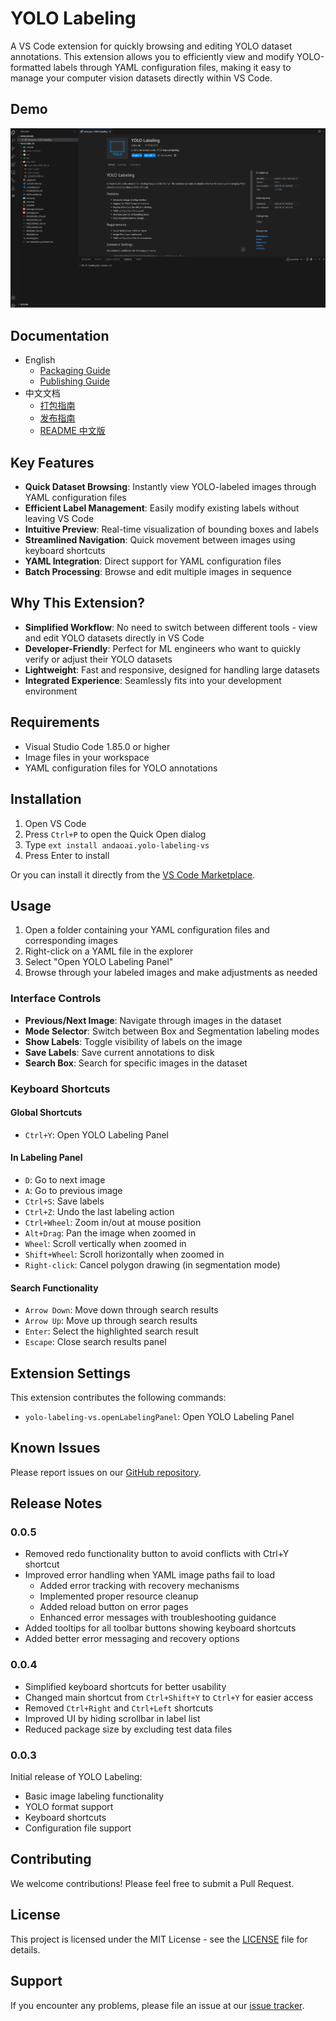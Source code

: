 # YOLO Labeling

A VS Code extension for quickly browsing and editing YOLO dataset annotations. This extension allows you to efficiently view and modify YOLO-formatted labels through YAML configuration files, making it easy to manage your computer vision datasets directly within VS Code.

## Demo

![YOLO Label VS 演示](./docs/images/demo.gif)

## Documentation

- English
  - [Packaging Guide](./docs/PACKAGING.md)
  - [Publishing Guide](./docs/PUBLISHING.md)
- 中文文档
  - [打包指南](./docs/PACKAGING_CN.md)
  - [发布指南](./docs/PUBLISHING_CN.md)
  - [README 中文版](./README_CN.md)

## Key Features

- **Quick Dataset Browsing**: Instantly view YOLO-labeled images through YAML configuration files
- **Efficient Label Management**: Easily modify existing labels without leaving VS Code
- **Intuitive Preview**: Real-time visualization of bounding boxes and labels
- **Streamlined Navigation**: Quick movement between images using keyboard shortcuts
- **YAML Integration**: Direct support for YAML configuration files
- **Batch Processing**: Browse and edit multiple images in sequence

## Why This Extension?

- **Simplified Workflow**: No need to switch between different tools - view and edit YOLO datasets directly in VS Code
- **Developer-Friendly**: Perfect for ML engineers who want to quickly verify or adjust their YOLO datasets
- **Lightweight**: Fast and responsive, designed for handling large datasets
- **Integrated Experience**: Seamlessly fits into your development environment

## Requirements

- Visual Studio Code 1.85.0 or higher
- Image files in your workspace
- YAML configuration files for YOLO annotations

## Installation

1. Open VS Code
2. Press `Ctrl+P` to open the Quick Open dialog
3. Type `ext install andaoai.yolo-labeling-vs`
4. Press Enter to install

Or you can install it directly from the [VS Code Marketplace](https://marketplace.visualstudio.com/items?itemName=andaoai.yolo-labeling-vs).

## Usage

1. Open a folder containing your YAML configuration files and corresponding images
2. Right-click on a YAML file in the explorer
3. Select "Open YOLO Labeling Panel"
4. Browse through your labeled images and make adjustments as needed

### Interface Controls

- **Previous/Next Image**: Navigate through images in the dataset
- **Mode Selector**: Switch between Box and Segmentation labeling modes
- **Show Labels**: Toggle visibility of labels on the image
- **Save Labels**: Save current annotations to disk
- **Search Box**: Search for specific images in the dataset

### Keyboard Shortcuts

#### Global Shortcuts
- `Ctrl+Y`: Open YOLO Labeling Panel

#### In Labeling Panel
- `D`: Go to next image
- `A`: Go to previous image
- `Ctrl+S`: Save labels
- `Ctrl+Z`: Undo the last labeling action
- `Ctrl+Wheel`: Zoom in/out at mouse position
- `Alt+Drag`: Pan the image when zoomed in
- `Wheel`: Scroll vertically when zoomed in
- `Shift+Wheel`: Scroll horizontally when zoomed in
- `Right-click`: Cancel polygon drawing (in segmentation mode)

#### Search Functionality
- `Arrow Down`: Move down through search results
- `Arrow Up`: Move up through search results
- `Enter`: Select the highlighted search result
- `Escape`: Close search results panel

## Extension Settings

This extension contributes the following commands:

* `yolo-labeling-vs.openLabelingPanel`: Open YOLO Labeling Panel

## Known Issues

Please report issues on our [GitHub repository](https://github.com/andaoai/yolo-label-vs/issues).

## Release Notes

### 0.0.5

- Removed redo functionality button to avoid conflicts with Ctrl+Y shortcut
- Improved error handling when YAML image paths fail to load
  - Added error tracking with recovery mechanisms
  - Implemented proper resource cleanup
  - Added reload button on error pages
  - Enhanced error messages with troubleshooting guidance
- Added tooltips for all toolbar buttons showing keyboard shortcuts
- Added better error messaging and recovery options

### 0.0.4

- Simplified keyboard shortcuts for better usability
- Changed main shortcut from `Ctrl+Shift+Y` to `Ctrl+Y` for easier access
- Removed `Ctrl+Right` and `Ctrl+Left` shortcuts
- Improved UI by hiding scrollbar in label list
- Reduced package size by excluding test data files

### 0.0.3

Initial release of YOLO Labeling:
- Basic image labeling functionality
- YOLO format support
- Keyboard shortcuts
- Configuration file support

## Contributing

We welcome contributions! Please feel free to submit a Pull Request.

## License

This project is licensed under the MIT License - see the [LICENSE](LICENSE) file for details.

## Support

If you encounter any problems, please file an issue at our [issue tracker](https://github.com/andaoai/yolo-label-vs/issues).
